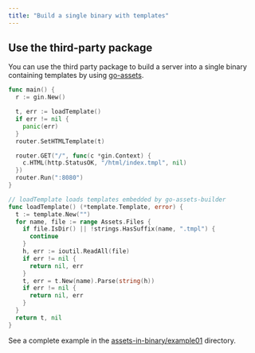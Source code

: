 ```yaml
---
title: "Build a single binary with templates"
---
```

## Use the third-party package

You can use the third party package to build a server into a single binary containing templates by using [go-assets](https://github.com/jessevdk/go-assets).

```go
func main() {
  r := gin.New()

  t, err := loadTemplate()
  if err != nil {
    panic(err)
  }
  router.SetHTMLTemplate(t)

  router.GET("/", func(c *gin.Context) {
    c.HTML(http.StatusOK, "/html/index.tmpl", nil)
  })
  router.Run(":8080")
}

// loadTemplate loads templates embedded by go-assets-builder
func loadTemplate() (*template.Template, error) {
  t := template.New("")
  for name, file := range Assets.Files {
    if file.IsDir() || !strings.HasSuffix(name, ".tmpl") {
      continue
    }
    h, err := ioutil.ReadAll(file)
    if err != nil {
      return nil, err
    }
    t, err = t.New(name).Parse(string(h))
    if err != nil {
      return nil, err
    }
  }
  return t, nil
}
```

See a complete example in the [assets-in-binary/example01](https://github.com/gin-gonic/examples/tree/master/assets-in-binary/example01) directory.
